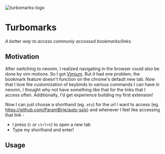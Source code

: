 ![turbomarks-logo](https://github.com/user-attachments/assets/4c820848-4b93-4aba-be37-8e1f758f95c2)

# Turbomarks

_A better way to access commonly accessed bookmarks/links._

## Motivation

After switching to neovim, I realized navigating in the browser could also be done by vim motions. So I got [Vimium](https://github.com/philc/vimium). But it had one problem, the bookmark feature doesn't function on the chrome's default new tab. Now that I love the customization of keybinds to various commands I can have in neovim, I thought why not have something like that for the links that I access often. Additionally, I'd get experience building my first extension!

Now I can just choose a shorthand (eg. `ats`) for the url I want to access (eg. https://github.com/ParamBirje/auto-sslx) and whenever I feel like accessing that link -
- I press (`t` or `ctrl+t`) to open a new tab
- Type my shorthand and enter!

## Usage
